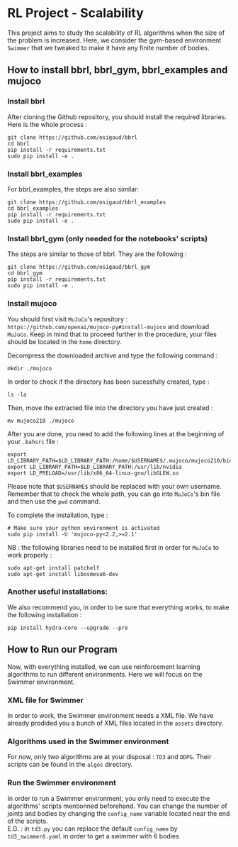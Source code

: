 # RL Project - Scalability

This project aims to study the scalability of RL algorithms when the size of the problem is increased. Here, we consider the gym-based environment `Swimmer` that we tweaked to make it have any finite number of bodies.

## How to install bbrl, bbrl_gym, bbrl_examples and mujoco
### Install bbrl

After cloning the Github repository, you should install the required libraries. Here is the whole process :
```
git clone https://github.com/osigaud/bbrl
cd bbrl
pip install -r requirements.txt
sudo pip install -e .
```

### Install bbrl_examples
For bbrl_examples, the steps are also similar:
```
git clone https://github.com/osigaud/bbrl_examples
cd bbrl_examples
pip install -r requirements.txt
sudo pip install -e .
```

### Install bbrl_gym (only needed for the notebooks' scripts)

The steps are similar to those of bbrl. They are the following :
```
git clone https://github.com/osigaud/bbrl_gym
cd bbrl_gym
pip install -r requirements.txt
sudo pip install -e .
```

### Install mujoco

You should first visit `MuJoCo`'s repository : `https://github.com/openai/mujoco-py#install-mujoco` and download `MuJoCo`. Keep in mind that to proceed further in the procedure, your files should be located in the `home` directory.

Decompress the downloaded archive and type the following command : 
```
mkdir ./mujoco
```

In order to check if the directory has been sucessfully created, type :
```
ls -la
```

Then, move the extracted file into the directory you have just created :
```
mv mujoco210 ./mujoco
```

After you are done, you need to add the following lines at the beginning of your `.bahsrc` file :
```
export LD_LIBRARY_PATH=$LD_LIBRARY_PATH:/home/$USERNAME$/.mujoco/mujoco210/bin
export LD_LIBRARY_PATH=$LD_LIBRARY_PATH:/usr/lib/nvidia
export LD_PRELOAD=/usr/lib/x86_64-linux-gnu/libGLEW.so
```

Please note that `$USERNAME$` should be replaced with your own username. Remember that to check the whole path, you can go into `MuJoCo`'s bin file and then use the `pwd` command.

To complete the installation, type :
```
# Make sure your python environment is activated
sudo pip install -U 'mujoco-py<2.2,>=2.1'
```

NB : the following libraries need to be installed first in order for `MuJoCo` to work properly :
```
sudo apt-get install patchelf
sudo apt-get install libosmesa6-dev
```

### Another useful installations:

We also recommend you, in order to be sure that everything works, to make the following installation :
```
pip install hydra-core --upgrade --pre
```

## How to Run our Program
Now, with everything installed, we can use reinforcement learning algorithms to run different environments. Here we will focus on the Swimmer environment.

### XML file for Swimmer

In order to work, the Swimmer environment needs a XML file. We have already prodided you a bunch of XML files located in the `assets` directory.

### Algorithms used in the Swimmer environment

For now, only two algorithms are at your disposal : `TD3` and `DDPG`. Their scripts can be found in the `algos` directory.

### Run the Swimmer environment

In order to run a Swimmer environment, you only need to execute the algorithms' scripts mentionned beforehand. You can change the number of joints and bodies by changing the `config_name` variable located near the end of the scripts.<br>
E.G. : in `td3.py` you can replace the default `config_name` by `td3_swimmer6.yaml` in order to get a swimmer with 6 bodies
